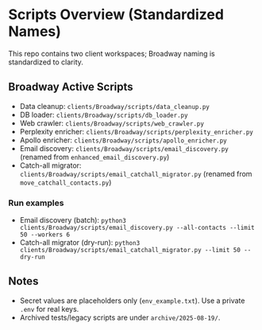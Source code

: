 # Scripts Overview (Standardized Names)

This repo contains two client workspaces; Broadway naming is standardized to clarity.

## Broadway Active Scripts

- Data cleanup: `clients/Broadway/scripts/data_cleanup.py`
- DB loader: `clients/Broadway/scripts/db_loader.py`
- Web crawler: `clients/Broadway/scripts/web_crawler.py`
- Perplexity enricher: `clients/Broadway/scripts/perplexity_enricher.py`
- Apollo enricher: `clients/Broadway/scripts/apollo_enricher.py`
- Email discovery: `clients/Broadway/scripts/email_discovery.py` (renamed from `enhanced_email_discovery.py`)
- Catch-all migrator: `clients/Broadway/scripts/email_catchall_migrator.py` (renamed from `move_catchall_contacts.py`)

### Run examples

- Email discovery (batch):
  `python3 clients/Broadway/scripts/email_discovery.py --all-contacts --limit 50 --workers 6`
- Catch-all migrator (dry-run):
  `python3 clients/Broadway/scripts/email_catchall_migrator.py --limit 50 --dry-run`

## Notes

- Secret values are placeholders only (`env_example.txt`). Use a private `.env` for real keys.
- Archived tests/legacy scripts are under `archive/2025-08-19/`.
